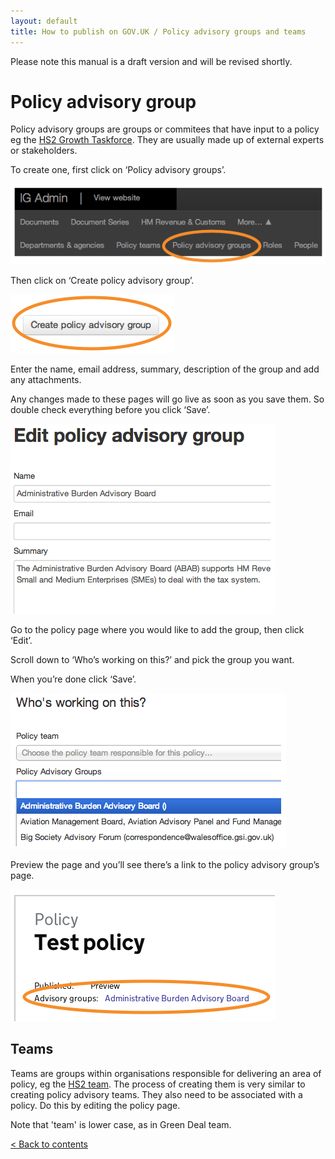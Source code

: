 ```yaml
---
layout: default
title: How to publish on GOV.UK / Policy advisory groups and teams
---
```


Please note this manual is a draft version and will be revised shortly.

# Policy advisory group

Policy advisory groups are groups or commitees that have input to a policy eg the [HS2 Growth Taskforce](https://www.gov.uk/government/policy-advisory-groups/hs2-growth-taskforce). They are usually made up of external experts or stakeholders.

To create one, first click on ‘Policy advisory groups’.

![Policy advisory group 1](policy-advisory-group-1.png)
	
Then click on ‘Create policy advisory group’.

![Policy advisory group 2](policy-advisory-group-2.png)

Enter the name, email address, summary, description of the group and add any attachments.

Any changes made to these pages will go live as soon as you save them. So double check everything before you click ‘Save’.

![Policy advisory group 3](policy-advisory-group-3.png)


Go to the policy page where you would like to add the group, then click ‘Edit’.

Scroll down to ‘Who’s working on this?’ and pick the group you want.
	
When you’re done click ‘Save’.

![Policy advisory group 4](policy-advisory-group-4.png)
	
Preview the page and you’ll see there’s a link to the policy advisory group’s page.

![Policy advisory group 5](policy-advisory-group-5.png)

## Teams

Teams are groups within organisations responsible for delivering an area of policy, eg the [HS2 team](https://www.gov.uk/government/policy-teams/high-speed-rail-team). The process of creating them is very similar to creating policy advisory teams. They also need to be associated with a policy. Do this by editing the policy page.

Note that 'team' is lower case, as in Green Deal team.

[< Back to contents](http://alphagov.github.io/inside-government-admin-guide)
